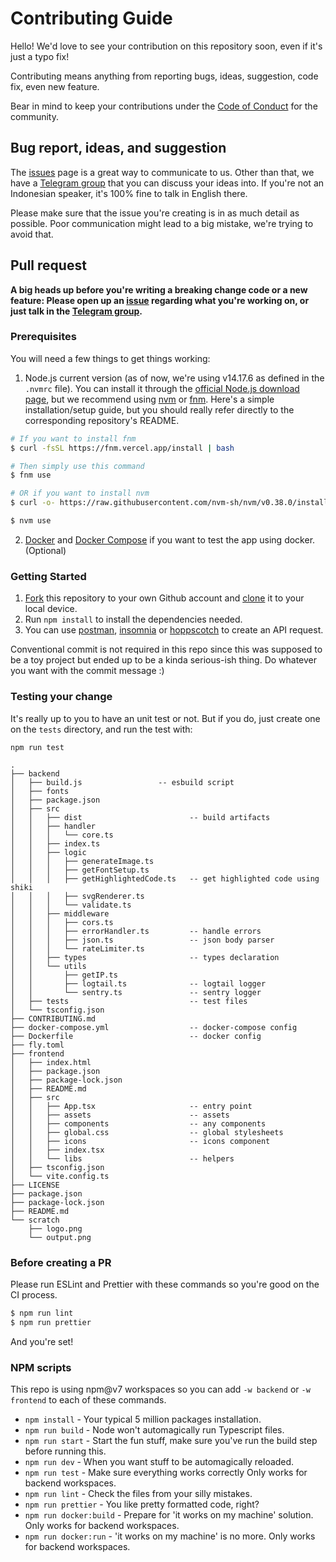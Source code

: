 # Contributing Guide

Hello! We'd love to see your contribution on this repository soon, even if it's just a typo fix!

Contributing means anything from reporting bugs, ideas, suggestion, code fix, even new feature.

Bear in mind to keep your contributions under the [Code of Conduct](./github/CODE_OF_CONDUCT.md) for the community.

## Bug report, ideas, and suggestion

The [issues](https://github.com/teknologi-umum/graphene/issues) page is a great way to communicate to us. Other than that, we have a [Telegram group](https://t.me/teknologi_umum) that you can discuss your ideas into. If you're not an Indonesian speaker, it's 100% fine to talk in English there.

Please make sure that the issue you're creating is in as much detail as possible. Poor communication might lead to a big mistake, we're trying to avoid that.

## Pull request

**A big heads up before you're writing a breaking change code or a new feature: Please open up an [issue](https://github.com/teknologi-umum/graphene/issues) regarding what you're working on, or just talk in the [Telegram group](https://t.me/teknologi_umum).**

### Prerequisites

You will need a few things to get things working:

1. Node.js current version (as of now, we're using v14.17.6 as defined in the `.nvmrc` file). You can install it through the [official Node.js download page](https://nodejs.org/en/download/), but we recommend using [nvm](https://github.com/nvm-sh/nvm) or [fnm](https://github.com/Schniz/fnm). Here's a simple installation/setup guide, but you should really refer directly to the corresponding repository's README.

```sh
# If you want to install fnm
$ curl -fsSL https://fnm.vercel.app/install | bash

# Then simply use this command
$ fnm use

# OR if you want to install nvm
$ curl -o- https://raw.githubusercontent.com/nvm-sh/nvm/v0.38.0/install.sh | bash

$ nvm use
```

2. [Docker](https://docs.docker.com/engine/install/) and [Docker Compose](https://docs.docker.com/compose/install/) if you want to test the app using docker. (Optional)

### Getting Started

1. [Fork](https://help.github.com/articles/fork-a-repo/) this repository to your own Github account and [clone](https://help.github.com/articles/cloning-a-repository/) it to your local device.
2. Run `npm install` to install the dependencies needed.
3. You can use [postman](https://www.postman.com/), [insomnia](https://insomnia.rest/) or [hoppscotch](https://hoppscotch.io/) to create an API request.

Conventional commit is not required in this repo since this was supposed to be a toy project but ended up to be a kinda serious-ish thing. Do whatever you want with the commit message :)

### Testing your change

It's really up to you to have an unit test or not. But if you do, just create one on the `tests` directory, and run the test with:

```
npm run test
```

```
.
├── backend
│   ├── build.js                 -- esbuild script
│   ├── fonts
│   ├── package.json
│   ├── src
│   │   ├── dist                        -- build artifacts
│   │   ├── handler
│   │   │   └── core.ts
│   │   ├── index.ts
│   │   ├── logic
│   │   │   ├── generateImage.ts
│   │   │   ├── getFontSetup.ts
│   │   │   ├── getHighlightedCode.ts   -- get highlighted code using shiki
│   │   │   ├── svgRenderer.ts
│   │   │   └── validate.ts
│   │   ├── middleware
│   │   │   ├── cors.ts
│   │   │   ├── errorHandler.ts         -- handle errors
│   │   │   ├── json.ts                 -- json body parser
│   │   │   └── rateLimiter.ts
│   │   ├── types                       -- types declaration
│   │   └── utils
│   │       ├── getIP.ts
│   │       ├── logtail.ts              -- logtail logger
│   │       └── sentry.ts               -- sentry logger
│   ├── tests                           -- test files
│   └── tsconfig.json
├── CONTRIBUTING.md
├── docker-compose.yml                  -- docker-compose config
├── Dockerfile                          -- docker config
├── fly.toml
├── frontend
│   ├── index.html
│   ├── package.json
│   ├── package-lock.json
│   ├── README.md
│   ├── src
│   │   ├── App.tsx                     -- entry point
│   │   ├── assets                      -- assets
│   │   ├── components                  -- any components
│   │   ├── global.css                  -- global stylesheets
│   │   ├── icons                       -- icons component
│   │   ├── index.tsx
│   │   └── libs                        -- helpers
│   ├── tsconfig.json
│   └── vite.config.ts
├── LICENSE
├── package.json
├── package-lock.json
├── README.md
└── scratch
    ├── logo.png
    └── output.png
```

### Before creating a PR

Please run ESLint and Prettier with these commands so you're good on the CI process.

```sh
$ npm run lint
$ npm run prettier
```

And you're set!

### NPM scripts

This repo is using npm@v7 workspaces so you can add `-w backend` or `-w frontend` to each of these commands.

- `npm install` - Your typical 5 million packages installation.
- `npm run build` - Node won't automagically run Typescript files.
- `npm run start` - Start the fun stuff, make sure you've run the build step before running this.
- `npm run dev` - When you want stuff to be automagically reloaded.
- `npm run test` - Make sure everything works correctly  Only works for backend workspaces.
- `npm run lint` - Check the files from your silly mistakes.
- `npm run prettier` - You like pretty formatted code, right?
- `npm run docker:build` - Prepare for 'it works on my machine' solution. Only works for backend workspaces.
- `npm run docker:run` - 'it works on my machine' is no more. Only works for backend workspaces.
